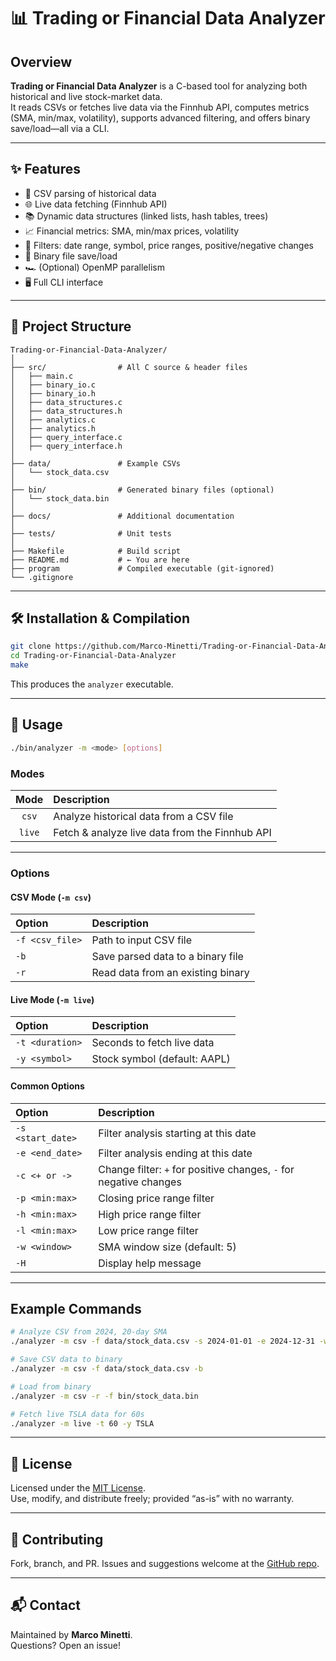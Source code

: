 # 📊 Trading or Financial Data Analyzer

## Overview

**Trading or Financial Data Analyzer** is a C-based tool for analyzing both historical and live stock-market data.  
It reads CSVs or fetches live data via the Finnhub API, computes metrics (SMA, min/max, volatility), supports advanced filtering, and offers binary save/load—all via a CLI.

---

## ✨ Features

- 📄 CSV parsing of historical data  
- 🌐 Live data fetching (Finnhub API)  
- 📚 Dynamic data structures (linked lists, hash tables, trees)  
- 📈 Financial metrics: SMA, min/max prices, volatility  
- 🔎 Filters: date range, symbol, price ranges, positive/negative changes  
- 💾 Binary file save/load  
- 🏎️ (Optional) OpenMP parallelism  
- 🖥️ Full CLI interface  

---

## 📂 Project Structure

```
Trading-or-Financial-Data-Analyzer/
│
├── src/                # All C source & header files
│   ├── main.c
│   ├── binary_io.c
│   ├── binary_io.h
│   ├── data_structures.c
│   ├── data_structures.h
│   ├── analytics.c
│   ├── analytics.h
│   ├── query_interface.c
│   ├── query_interface.h
│
├── data/               # Example CSVs
│   └── stock_data.csv
│
├── bin/                # Generated binary files (optional)
│   └── stock_data.bin
│
├── docs/               # Additional documentation
│
├── tests/              # Unit tests
│
├── Makefile            # Build script
├── README.md           # ← You are here
├── program             # Compiled executable (git-ignored)
└── .gitignore
```

---

## 🛠️ Installation & Compilation

```bash
git clone https://github.com/Marco-Minetti/Trading-or-Financial-Data-Analyzer.git
cd Trading-or-Financial-Data-Analyzer
make
```

This produces the `analyzer` executable.

---

## 🚀 Usage

```bash
./bin/analyzer -m <mode> [options]
```

### Modes

| Mode  | Description                                         |
|:-----:|:----------------------------------------------------|
| `csv` | Analyze historical data from a CSV file             |
| `live`| Fetch & analyze live data from the Finnhub API      |

---

### Options

#### CSV Mode (`-m csv`)

| Option           | Description                          |
|:-----------------|:-------------------------------------|
| `-f <csv_file>`  | Path to input CSV file               |
| `-b`             | Save parsed data to a binary file    |
| `-r`             | Read data from an existing binary    |

#### Live Mode (`-m live`)

| Option             | Description                                      |
|:-------------------|:-------------------------------------------------|
| `-t <duration>`    | Seconds to fetch live data                       |
| `-y <symbol>`      | Stock symbol (default: AAPL)                     |

#### Common Options

| Option            | Description                                                      |
|:------------------|:-----------------------------------------------------------------|
| `-s <start_date>` | Filter analysis starting at this date                            |
| `-e <end_date>`   | Filter analysis ending at this date                              |
| `-c <+ or ->`     | Change filter: `+` for positive changes, `-` for negative changes |
| `-p <min:max>`    | Closing price range filter                                      |
| `-h <min:max>`    | High price range filter                                         |
| `-l <min:max>`    | Low price range filter                                          |
| `-w <window>`     | SMA window size (default: 5)                                    |
| `-H`              | Display help message                                            |

---

## Example Commands

```bash
# Analyze CSV from 2024, 20-day SMA
./analyzer -m csv -f data/stock_data.csv -s 2024-01-01 -e 2024-12-31 -w 20

# Save CSV data to binary
./analyzer -m csv -f data/stock_data.csv -b

# Load from binary
./analyzer -m csv -r -f bin/stock_data.bin

# Fetch live TSLA data for 60s
./analyzer -m live -t 60 -y TSLA
```

---

## 📜 License

Licensed under the [MIT License](https://opensource.org/licenses/MIT).  
Use, modify, and distribute freely; provided “as-is” with no warranty.

---

## 🤝 Contributing

Fork, branch, and PR. Issues and suggestions welcome at the [GitHub repo](https://github.com/Marco-Minetti/Trading-or-Financial-Data-Analyzer/issues).

---

## 📬 Contact

Maintained by **Marco Minetti**.  
Questions? Open an issue!
